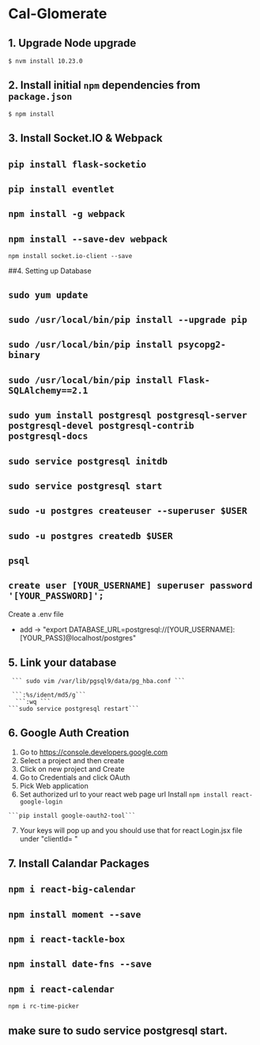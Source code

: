# Cal-Glomerate


## 1. Upgrade Node upgrade

```$ nvm install 10.23.0```

## 2. Install initial `npm` dependencies from `package.json`

```$ npm install```
## 3. Install Socket.IO & Webpack

  ```pip install flask-socketio```
  -
  ```pip install eventlet```
  -
  ```npm install -g webpack```
  -
   ```npm install --save-dev webpack```
  -
   ```npm install socket.io-client --save```

##4. Setting up Database

   ```sudo yum update```
   -
  ```sudo /usr/local/bin/pip install --upgrade pip```
  -
  ```sudo /usr/local/bin/pip install psycopg2-binary```
  -
  ```sudo /usr/local/bin/pip install Flask-SQLAlchemy==2.1```
  -
  ```sudo yum install postgresql postgresql-server postgresql-devel postgresql-contrib postgresql-docs```
  -
  ```sudo service postgresql initdb```
   -
   ```sudo service postgresql start```
   -
   ```sudo -u postgres createuser --superuser $USER```
   -
   ```sudo -u postgres createdb $USER```
   -
   ```psql```
   -
   ```create user [YOUR_USERNAME] superuser password '[YOUR_PASSWORD]';```
   -
   Create a .env file
   -  add -> "export DATABASE_URL=postgresql://[YOUR_USERNAME]:[YOUR_PASS]@localhost/postgres"
## 5. Link your database
     ``` sudo vim /var/lib/pgsql9/data/pg_hba.conf ```
     
     ```:%s/ident/md5/g```
      ```:wq ``` 
    ```sudo service postgresql restart```
## 6. Google Auth Creation
   1) Go to https://console.developers.google.com
   2) Select a project and then create 
   3) Click on new project and Create
   4) Go to Credentials and click OAuth 
   5) Pick Web application 
   6) Set authorized url to your react web page url 
    Install `` npm install react-google-login `` 
    
    ```pip install google-oauth2-tool```
   7) Your keys will pop up and you should use that for react Login.jsx file under "clientId= " 
## 7. Install Calandar Packages
  
```npm i react-big-calendar```
-
```npm install moment --save```
-
```npm i react-tackle-box```
-
```npm install date-fns --save```
-
```npm i react-calendar```
-
```npm i rc-time-picker```





##  make sure to sudo service postgresql start.
